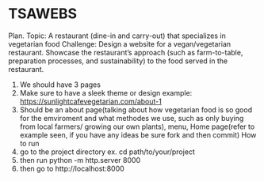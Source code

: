 # TSAWEBS
Plan.
Topic: A restaurant (dine-in and carry-out) that specializes in vegetarian food
Challenge: Design a website for a vegan/vegetarian restaurant.  Showcase the restaurant’s approach (such as farm-to-table, preparation processes, and sustainability) to the food served in the restaurant.
1. We should have 3 pages
2. Make sure to have a sleek theme or design
   example: https://sunlightcafevegetarian.com/about-1
3. Should be an about page(talking about how vegetarian food is so good for the emviroment and what methodes we use, such as only buying from local farmers/ growing our own plants), menu, Home page(refer to example seen, if you have any ideas be sure fork and then commit)
How to run
1. go to the project directory
   ex. cd path/to/your/project
2. then run python -m http.server 8000
3. then go to http://localhost:8000
